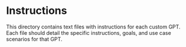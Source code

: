 # Instructions
This directory contains text files with instructions for each custom GPT. Each file should detail the specific instructions, goals, and use case scenarios for that GPT.